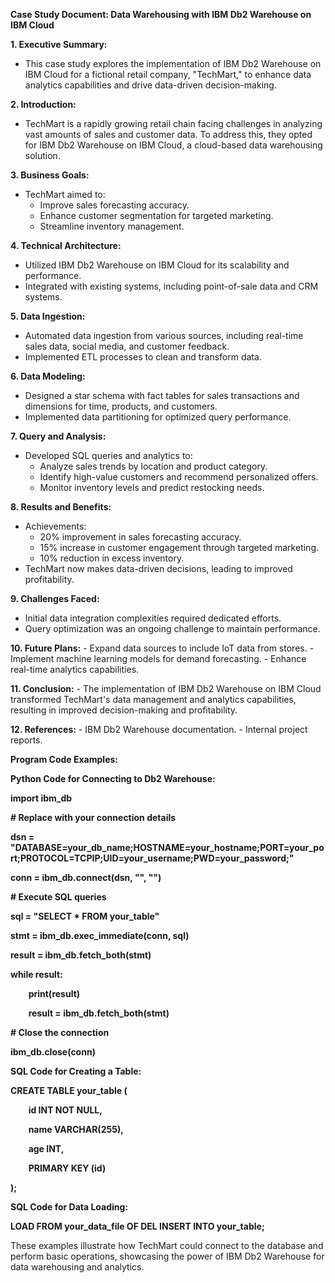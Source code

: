 ﻿**Case Study Document: Data Warehousing with IBM Db2 Warehouse on IBM Cloud**

**1. Executive Summary:**

- This case study explores the implementation of IBM Db2 Warehouse on IBM Cloud for a fictional retail company, "TechMart," to enhance data analytics capabilities and drive data-driven decision-making.

**2. Introduction:**

- TechMart is a rapidly growing retail chain facing challenges in analyzing vast amounts of sales and customer data. To address this, they opted for IBM Db2 Warehouse on IBM Cloud, a cloud-based data warehousing solution.

**3. Business Goals:**

- TechMart aimed to:
  - Improve sales forecasting accuracy.
  - Enhance customer segmentation for targeted marketing.
  - Streamline inventory management.

**4. Technical Architecture:**

- Utilized IBM Db2 Warehouse on IBM Cloud for its scalability and performance.
- Integrated with existing systems, including point-of-sale data and CRM systems.

**5. Data Ingestion:**

- Automated data ingestion from various sources, including real-time sales data, social media, and customer feedback.
- Implemented ETL processes to clean and transform data.

**6. Data Modeling:**

- Designed a star schema with fact tables for sales transactions and dimensions for time, products, and customers.
- Implemented data partitioning for optimized query performance.

**7. Query and Analysis:**

- Developed SQL queries and analytics to:
  - Analyze sales trends by location and product category.
  - Identify high-value customers and recommend personalized offers.
  - Monitor inventory levels and predict restocking needs.

**8. Results and Benefits:**

- Achievements:
  - 20% improvement in sales forecasting accuracy.
  - 15% increase in customer engagement through targeted marketing.
  - 10% reduction in excess inventory.
- TechMart now makes data-driven decisions, leading to improved profitability.

**9. Challenges Faced:**

- Initial data integration complexities required dedicated efforts.
- Query optimization was an ongoing challenge to maintain performance.

**10. Future Plans:** - Expand data sources to include IoT data from stores. - Implement machine learning models for demand forecasting. - Enhance real-time analytics capabilities.

**11. Conclusion:** - The implementation of IBM Db2 Warehouse on IBM Cloud transformed TechMart's data management and analytics capabilities, resulting in improved decision-making and profitability.

**12. References:** - IBM Db2 Warehouse documentation. - Internal project reports.


**Program Code Examples:**

**Python Code for Connecting to Db2 Warehouse:**


**import ibm\_db**

**# Replace with your connection details**

**dsn = "DATABASE=your\_db\_name;HOSTNAME=your\_hostname;PORT=your\_port;PROTOCOL=TCPIP;UID=your\_username;PWD=your\_password;"**

**conn = ibm\_db.connect(dsn, "", "")**

**# Execute SQL queries**

**sql = "SELECT \* FROM your\_table"**

**stmt = ibm\_db.exec\_immediate(conn, sql)**

**result = ibm\_db.fetch\_both(stmt)**

**while result:**

`    `**print(result)**

`    `**result = ibm\_db.fetch\_both(stmt)**

**# Close the connection**

**ibm\_db.close(conn)**


**SQL Code for Creating a Table:**

**CREATE TABLE your\_table (**

`    `**id INT NOT NULL,**

`    `**name VARCHAR(255),**

`    `**age INT,**

`    `**PRIMARY KEY (id)**

**);**

**SQL Code for Data Loading:**

**LOAD FROM your\_data\_file OF DEL INSERT INTO your\_table;**

These examples illustrate how TechMart could connect to the database and perform basic operations, showcasing the power of IBM Db2 Warehouse for data warehousing and analytics.





